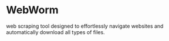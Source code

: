 # WebWorm
web scraping tool designed to effortlessly navigate websites and automatically download all types of files.
